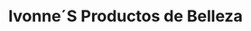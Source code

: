 ---
title: "Ivonne´S Productos de Belleza"
url: /pimampiro/ivonne-s-productos-de-belleza/
shop: cosméticos
---